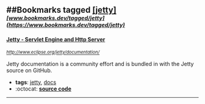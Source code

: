 ##Bookmarks tagged [[jetty]](https://www.bookmarks.dev?q=[jetty])
_<sup><sup>[www.bookmarks.dev/tagged/jetty](https://www.bookmarks.dev/tagged/jetty)</sup></sup>_
---
#### [Jetty - Servlet Engine and Http Server](http://www.eclipse.org/jetty/documentation/)
_<sup>http://www.eclipse.org/jetty/documentation/</sup>_

Jetty documentation is a community effort and is bundled in with the Jetty source on GitHub.
* **tags**: [jetty](../tagged/jetty.md), [docs](../tagged/docs.md)
* :octocat: **[source code](https://github.com/eclipse/jetty.project)**
---
